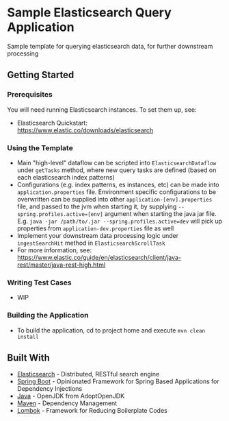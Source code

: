# Sample Elasticsearch Query Application
Sample template for querying elasticsearch data, for further downstream processing

## Getting Started

### Prerequisites
You will need running Elasticsearch instances. To set them up, see:
* Elasticsearch Quickstart: https://www.elastic.co/downloads/elasticsearch

### Using the Template
* Main "high-level" dataflow can be scripted into `ElasticsearchDataflow` under `getTasks` method, where new query tasks are defined (based on each elasticsearch index patterns)
* Configurations (e.g. index patterns, es instances, etc) can be made into `application.properties` file. Environment specific configurations to be overwritten can be supplied into other `application-[env].properties` file, and passed to the jvm when starting it, by supplying `--spring.profiles.active=[env]` argument when starting the java jar file. E.g. `java -jar /path/to/.jar --spring.profiles.active=dev` will pick up properties from `application-dev.properties` file as well
* Implement your downstream data processing logic under `ingestSearchHit` method in `ElasticsearchScrollTask`
* For more information, see: https://www.elastic.co/guide/en/elasticsearch/client/java-rest/master/java-rest-high.html

### Writing Test Cases
* WIP

### Building the Application
* To build the application, cd to project home and execute `mvn clean install`

## Built With
* [Elasticsearch](https://www.elastic.co/products/elasticsearch) - Distributed, RESTful search engine
* [Spring Boot](https://spring.io/projects/spring-boot) - Opinionated Framework for Spring Based Applications for Dependency Injections
* [Java](https://adoptopenjdk.net/) - OpenJDK from AdoptOpenJDK
* [Maven](https://maven.apache.org/) - Dependency Management
* [Lombok](https://projectlombok.org/download) - Framework for Reducing Boilerplate Codes
